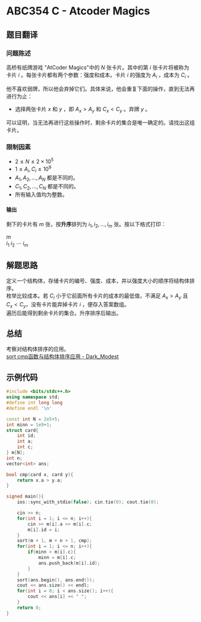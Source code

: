 # ABC354 C - Atcoder Magics
## 题目翻译
### 问题陈述

高桥有纸牌游戏 "AtCoder Magics"中的 $N$ 张卡片。其中的第 $i$ 张卡片将被称为 卡片 $i$ 。每张卡片都有两个参数：强度和成本。卡片 $i$ 的强度为 $A_i$ ，成本为 $C_i$ 。

他不喜欢弱牌，所以他会弃掉它们。具体来说，他会重复下面的操作，直到无法再进行为止：

- 选择两张卡片 $x$ 和 $y$ ，即 $A_x > A_y$ 和 $C_x < C_y$ 。弃牌 $y$ 。

可以证明，当无法再进行这些操作时，剩余卡片的集合是唯一确定的。请找出这组卡片。
### 限制因素

- $2 \leq N \leq 2 \times 10^5$
- $1 \leq A _ i, C _ i \leq 10^9$
- $A _ 1, A _ 2, \dots ,A _ N$ 都是不同的。
- $C _ 1, C _ 2, \dots ,C _ N$ 都是不同的。
- 所有输入值均为整数。
#### 输出

剩下的卡片有 $m$ 张，按**升序**排列为 $i _ 1, i _ 2, \dots, i _ m$ 张。按以下格式打印：


$m$  
$i_1$ $i_2$ $\cdots$ $i_m$
## 解题思路
定义一个结构体，存储卡片的编号、强度、成本，并以强度大小的顺序将结构体排序。  
枚举比较成本。若 $C_i$ 小于它前面所有卡片的成本的最低值，不满足 $A_x > A_y$ 且 $C_x < C_y$，没有卡片能弃掉卡片 $i$ ，便存入答案数组。  
遍历后能得到剩余卡片的集合。升序排序后输出。
## 总结
考察对结构体排序的应用。  
[sort cmp函数与结构体排序应用 - Dark_Modest](https://www.luogu.com.cn/article/b3bjhytg)
## 示例代码
```cpp
#include <bits/stdc++.h>
using namespace std;
#define int long long
#define endl '\n'

const int N = 2e5+5;
int minn = 1e9+1;
struct card{
    int id;
    int a;
    int c;
} m[N];
int n;
vector<int> ans;

bool cmp(card x, card y){
    return x.a > y.a;
}

signed main(){
    ios::sync_with_stdio(false); cin.tie(0); cout.tie(0);

    cin >> n;
    for(int i = 1; i <= n; i++){
        cin >> m[i].a >> m[i].c;
        m[i].id = i;
    }
    sort(m + 1, m + n + 1, cmp);
    for(int i = 1; i <= n; i++){
        if(minn > m[i].c){
            minn = m[i].c;
            ans.push_back(m[i].id);
        }
    }
    sort(ans.begin(), ans.end());
    cout << ans.size() << endl;
    for(int i = 0; i < ans.size(); i++){
        cout << ans[i] << " ";
    }
    return 0;
}
```